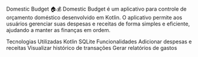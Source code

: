 Domestic Budget 🏠💰
Domestic Budget é um aplicativo para controle de orçamento doméstico desenvolvido em Kotlin. O aplicativo permite aos usuários gerenciar suas despesas e receitas de forma simples e eficiente, ajudando a manter as finanças em ordem.

Tecnologias Utilizadas
Kotlin
SQLite
Funcionalidades
Adicionar despesas e receitas
Visualizar histórico de transações
Gerar relatórios de gastos